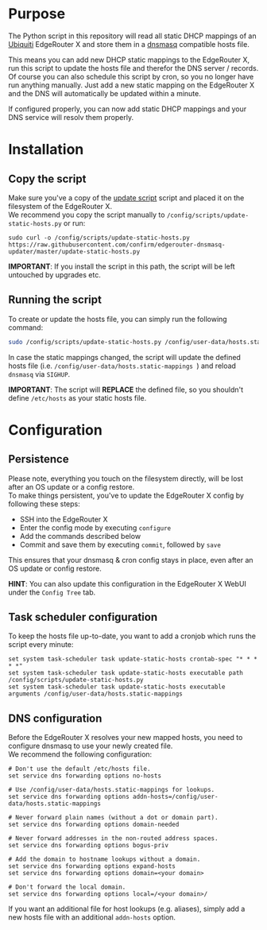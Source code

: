 # Purpose

The Python script in this repository will read all static DHCP mappings of an [Ubiquiti](https://www.ubnt.com/) EdgeRouter X and store them in a [dnsmasq](http://www.thekelleys.org.uk/dnsmasq/doc.html) compatible hosts file.

This means you can add new DHCP static mappings to the EdgeRouter X, run this script to update the hosts file and therefor the DNS server / records. Of course you can also schedule this script by cron, so you no longer have run anything manually. Just add a new static mapping on the EdgeRouter X and the DNS will automatically be updated within a minute.

If configured properly, you can now add static DHCP mappings and your DNS service will resolv them properly.

# Installation

## Copy the script

Make sure you've a copy of the [update script](update-static-hosts.py) script and placed it on the filesystem of the EdgeRouter X.  
We recommend you copy the script manually to `/config/scripts/update-static-hosts.py` or run:

```
sudo curl -o /config/scripts/update-static-hosts.py https://raw.githubusercontent.com/confirm/edgerouter-dnsmasq-updater/master/update-static-hosts.py
```

__IMPORTANT__: If you install the script in this path, the script will be left untouched by upgrades etc.

## Running the script

To create or update the hosts file, you can simply run the following command:

```bash
sudo /config/scripts/update-static-hosts.py /config/user-data/hosts.static-mappings 
```

In case the static mappings changed, the script will update the defined hosts file (i.e. `/config/user-data/hosts.static-mappings `) and reload `dnsmasq` via `SIGHUP`.  

__IMPORTANT__: The script will __REPLACE__ the defined file, so you shouldn't define `/etc/hosts` as your static hosts file.

# Configuration

## Persistence

Please note, everything you touch on the filesystem directly, will be lost after an OS update or a config restore.  
To make things persistent, you've to update the EdgeRouter X config by following these steps:

- SSH into the EdgeRouter X
- Enter the config mode by executing `configure`
- Add the commands described below
- Commit and save them by executing `commit`, followed by `save`

This ensures that your dnsmasq & cron config stays in place, even after an OS update or config restore.  

__HINT__: You can also update this configuration in the EdgeRouter X WebUI under the `Config Tree` tab.

## Task scheduler configuration

To keep the hosts file up-to-date, you want to add a cronjob which runs the script every minute:

```
set system task-scheduler task update-static-hosts crontab-spec "* * * * *"
set system task-scheduler task update-static-hosts executable path /config/scripts/update-static-hosts.py
set system task-scheduler task update-static-hosts executable arguments /config/user-data/hosts.static-mappings 
```

## DNS configuration

Before the EdgeRouter X resolves your new mapped hosts, you need to configure dnsmasq to use your newly created file.  
We recommend the following configuration:

```
# Don't use the default /etc/hosts file.
set service dns forwarding options no-hosts

# Use /config/user-data/hosts.static-mappings for lookups.
set service dns forwarding options addn-hosts=/config/user-data/hosts.static-mappings 

# Never forward plain names (without a dot or domain part).
set service dns forwarding options domain-needed

# Never forward addresses in the non-routed address spaces.
set service dns forwarding options bogus-priv

# Add the domain to hostname lookups without a domain.
set service dns forwarding options expand-hosts
set service dns forwarding options domain=<your domain>

# Don't forward the local domain.
set service dns forwarding options local=/<your domain>/
```

If you want an additional file for host lookups (e.g. aliases), simply add a new hosts file with an additional `addn-hosts` option.